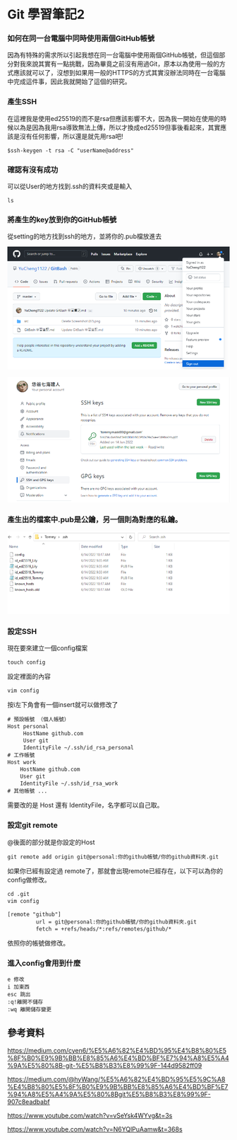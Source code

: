 # Git 學習筆記2

### 如何在同一台電腦中同時使用兩個GitHub帳號

因為有特殊的需求所以引起我想在同一台電腦中使用兩個GitHub帳號，但這個部分對我來說其實有一點挑戰，因為畢竟之前沒有用過Git，原本以為使用一般的方式應該就可以了，沒想到如果用一般的HTTPS的方式其實沒辦法同時在一台電腦中完成這件事，因此我就開始了這個的研究。

### 產生SSH

在這裡我是使用ed25519的而不是rsa但應該影響不大，因為我一開始在使用的時候以為是因為我用rsa導致無法上傳，所以才換成ed25519但事後看起來，其實應該是沒有任何影響，所以還是就先用rsa吧!

```git
$ssh-keygen -t rsa -C "userName@address"
```

### 確認有沒有成功

可以從User的地方找到.ssh的資料夾或是輸入

```git
ls
```

### 將產生的key放到你的GitHub帳號

從setting的地方找到ssh的地方，並將你的.pub檔放進去

![Screenshot 2022-06-14 185334](https://github.com/YuCheng1122/GitBash/blob/master/src/Screenshot%202022-06-14%20185334.png)

![git(11)](https://github.com/YuCheng1122/GitBash/blob/master/src/git(11).png)

### 產生出的檔案中.pub是公鑰，另一個則為對應的私鑰。

![git(12)](https://github.com/YuCheng1122/GitBash/blob/master/src/git(12).png)

### 設定SSH

現在要來建立一個config檔案

```git
touch config
```

設定裡面的內容

```git
vim config
```

按i左下角會有一個insert就可以做修改了

```git
# 預設帳號 （個人帳號） 
Host personal
     HostName github.com
     User git
     IdentityFile ~/.ssh/id_rsa_personal
# 工作帳號
Host work
    HostName github.com
    User git
    IdentityFile ~/.ssh/id_rsa_work
# 其他帳號 ...
```

需要改的是 Host 還有 IdentityFile，名字都可以自己取。

### 設定git remote

@後面的部分就是你設定的Host

```git
git remote add origin git@personal:你的github帳號/你的github資料夾.git
```

如果你已經有設定過 remote了，那就會出現remote已經存在，以下可以為你的config做修改。

```git
cd .git
vim config
```

```git
[remote "github"]
         url = git@personal:你的github帳號/你的github資料夾.git
         fetch = +refs/heads/*:refs/remotes/github/*
```

依照你的帳號做修改。

### 進入config會用到什麼

```git
e 修改
i 加東西
esc 跳出
:q!離開不儲存
:wq 離開儲存變更
```

## 參考資料

https://medium.com/cyen6/%E5%A6%82%E4%BD%95%E4%B8%80%E5%8F%B0%E9%9B%BB%E8%85%A6%E4%BD%BF%E7%94%A8%E5%A4%9A%E5%80%8B-git-%E5%B8%B3%E8%99%9F-144d9582ff09

https://medium.com/@hyWang/%E5%A6%82%E4%BD%95%E5%9C%A8%E4%B8%80%E5%8F%B0%E9%9B%BB%E8%85%A6%E4%BD%BF%E7%94%A8%E5%A4%9A%E5%80%8Bgit%E5%B8%B3%E8%99%9F-907c8eadbabf

https://www.youtube.com/watch?v=vSeYsk4WYvg&t=3s

https://www.youtube.com/watch?v=N6YQlPuAamw&t=368s
